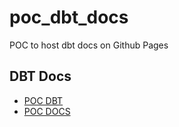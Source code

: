 # poc_dbt_docs
POC to host dbt docs on Github Pages

## DBT Docs
<ul>
    <li><a href="/domains/poc_dbt/target/index.html">POC DBT</a></li>
    <li><a href="/domains/poc_docs/target/index.html">POC DOCS</a></li>
</ul>